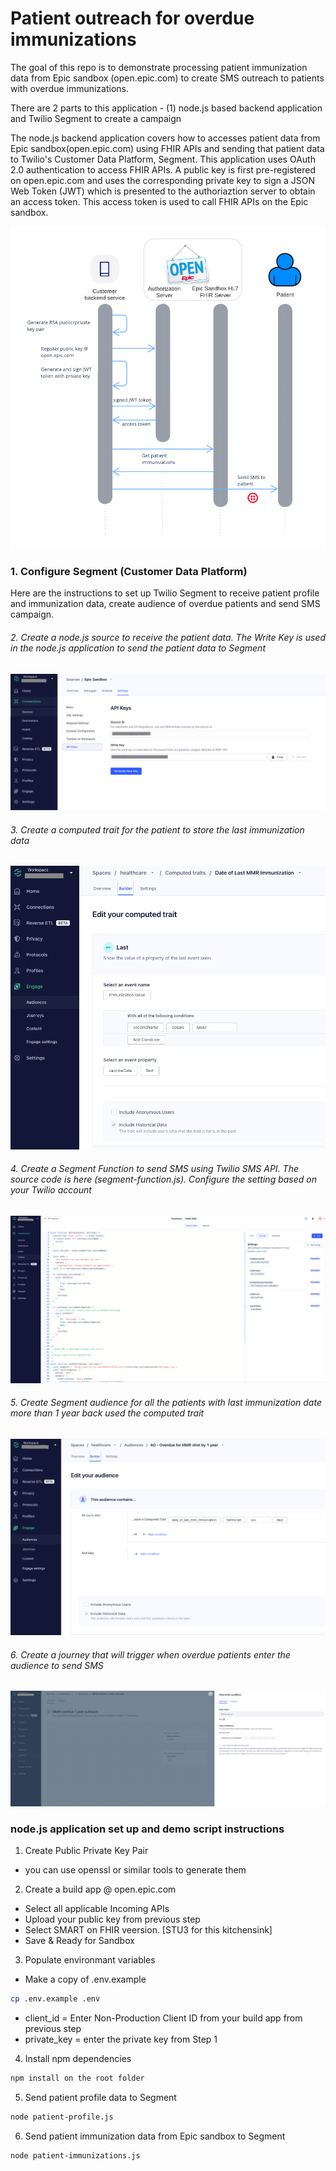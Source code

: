 # Patient outreach for overdue immunizations

The goal of this repo is to demonstrate processing patient immunization data from Epic sandbox (open.epic.com) to create SMS outreach to patients with overdue immunizations.

There are 2 parts to this application - (1) node.js based backend application and Twilio Segment to create a campaign

The node.js backend application covers how to accesses patient data from Epic sandbox(open.epic.com) using FHIR APIs and sending that patient data to Twilio's Customer Data Platform, Segment. This application uses OAuth 2.0 authentication to access FHIR APIs.  A public key is first pre-registered on open.epic.com and uses the corresponding private key to sign a JSON Web Token (JWT) which is presented to the authoriaztion server to obtain an access token. This access token is used to call FHIR APIs on the Epic sandbox.


![Demo Flow](images/Epic_Sandbox_demo.png "Demo Flow")

### 1. Configure Segment (Customer Data Platform)
Here are the instructions to set up Twilio Segment to receive patient profile and immunization data, create audience of overdue patients and send SMS campaign.

###### 2. Create a node.js source to receive the patient data. The Write Key is used in the node.js application to send the patient data to Segment
![Demo Flow](images/segment-source.png "Demo Flow")

###### 3. Create a computed trait for the patient to store the last immunization data
![Demo Flow](images/segment-computed-trait.png "Demo Flow")

###### 4. Create a Segment Function to send SMS using Twilio SMS API. The source code is here (segment-function.js). Configure the setting based on your Twilio account
![Demo Flow](images/segment-function.png "Demo Flow")

###### 5. Create Segment audience for all the patients with last immunization date more than 1 year back used the computed trait

![Demo Flow](images/segment-audience.png "Demo Flow")

###### 6. Create a journey that will trigger when overdue patients enter the audience to send SMS
![Demo Flow](images/segment-journey.png "Demo Flow")


### node.js application set up and demo script instructions
1. Create Public Private Key Pair
* you can use openssl or similar tools to generate them

2. Create a build app @ open.epic.com
* Select all applicable Incoming APIs
* Upload your public key from previous step
* Select SMART on FHIR veersion. [STU3 for this kitchensink]
* Save & Ready for Sandbox

3. Populate environmant variables 
* Make a copy of .env.example 
```bash
cp .env.example .env
```
* client_id = Enter Non-Production Client ID from your build app from previous step
* private_key = enter the private key from Step 1

4. Install npm dependencies

```bash
npm install on the root folder
```

5. Send patient profile data to Segment

```bash
node patient-profile.js
```

6. Send patient immunization data from Epic sandbox to Segment

```bash
node patient-immunizations.js
```
